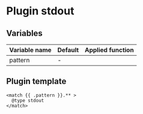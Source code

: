 # Plugin stdout
## Variables
| Variable name | Default | Applied function |
|---|---|---|
| pattern | - |  |
## Plugin template
```
<match {{ .pattern }}.** >
  @type stdout
</match>
```